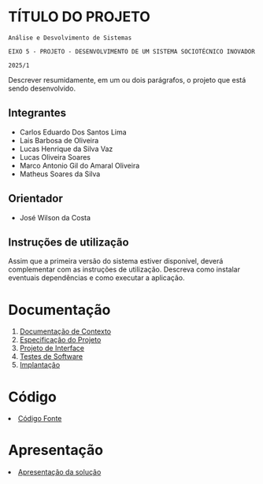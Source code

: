 # TÍTULO DO PROJETO

`Análise e Desvolvimento de Sistemas`

`EIXO 5 - PROJETO - DESENVOLVIMENTO DE UM SISTEMA SOCIOTÉCNICO INOVADOR`

`2025/1`

Descrever resumidamente, em um ou dois parágrafos, o projeto que está sendo desenvolvido.

## Integrantes

* Carlos Eduardo Dos Santos Lima
* Lais Barbosa de Oliveira
* Lucas Henrique da Silva Vaz
* Lucas Oliveira Soares
* Marco Antonio Gil do Amaral Oliveira
* Matheus Soares da Silva

## Orientador

* José Wilson da Costa

## Instruções de utilização

Assim que a primeira versão do sistema estiver disponível, deverá complementar com as instruções de utilização. Descreva como instalar eventuais dependências e como executar a aplicação.

# Documentação

<ol>
<li><a href="documentos/01-Documentação de Contexto.md"> Documentação de Contexto</a></li>
<li><a href="documentos/02-Especificação do Projeto.md"> Especificação do Projeto</a></li>
<li><a href="documentos/03-Projeto de Interface.md"> Projeto de Interface</a></li>
<li><a href="documentos/04-Testes de Software.md"> Testes de Software</a></li>
<li><a href="documentos/05-Implantação.md"> Implantação</a></li>
</ol>

# Código

<li><a href="codigo-fonte/README.md"> Código Fonte</a></li>

# Apresentação

<li><a href="apresentacao/README.md"> Apresentação da solução</a></li>
